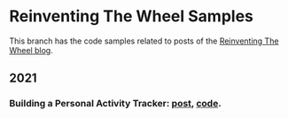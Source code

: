 # Reinventing The Wheel Samples

This branch has the code samples related to posts of the [Reinventing The Wheel blog](https://drgarcia1986.github.io/).

## 2021
### **Building a Personal Activity Tracker**: [post](https://drgarcia1986.github.io/building-a-personal-activity-tracker/), [code](./building-a-personal-activity-tracker).
